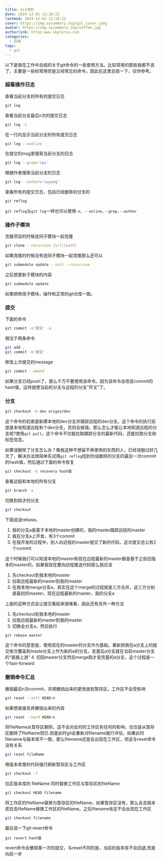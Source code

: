 ```yaml
---
title: Git进阶
date: 2019-12-01 12:18:22
lastmod: 2019-12-01 12:18:22
cover: https://img.sysummery.top/git_cover.jpeg
avatar: https://img.sysummery.top/coffee.jpg
authorlink: https:www.skylersu.com
categories:
  - 后端
tags:
  - git
---
```


以下是我在工作中总结的关于git命令的一些使用方法。比较常用的那些我都不说了，主要是一些经常用但是又经常忘的命令，因此在这里总结一下，仅供参考。
<!--more-->
### 超看操作日志
查看当前分支的所有的提交日志
```sh
git log
```
查看当前分支最后n次的提交日志
```sh
git log -n
```
在一行内显示当前分支的所有提交日志
```sh
git log --oneline
```

在提交的msg里搜索当前分支的日志
```sh
git log --grep='cps'
```

根据作者搜索当前分支的日志
```sh
git log --author='suyang'
```

查看所有的提交日志，包括已经删除的分支的
```sh
git reflog
```
`git reflog`与`git log`一样也可以使用`-n, --online,--grep,--author`

### 操作子模块

克隆项目的时候连同子模块一起克隆
```sh
git clone --recursive [url][path]
```
如果克隆的时候没有连同子模块一起克隆那么还可以
```sh
git submodule update --init --recursive
```
之后想更新子模块的内容
```sh
git submodule update
```
如果想修改子模块，操作和正常的git仓库一致。

### 提交
下面的命令
```sh
git commit -m'提交' -a
```
相当于两条命令
```sh
git add .
git commit -m'提交'
```

修改上次提交的message
```sh
git commit --amend
```
如果分支已经push了，那么千万不要使用该命令。因为该命令会改变commit的hash值，这样就使当前的分支与远程的分支“开叉”了。

### 分支
```sh
git checkout -b dev origin/dev
```
这个命令的初衷是新建本地的dev分支并跟踪远程的dev分支。这个命令的执行前提是本地知道远程有个dev分支，否则会报错。那么怎么才能让本地知道远程的分支呢?使用`git pull`。这个命令不仅能拉取跟踪分支的最新代码，还能拉取分支和标签信息。

如果误删除了分支怎么办？像我这种不想留不再使用的东西的人，已经误删过好几次了，解决办法很简单先试用`git reflog`找到你误删除的分支的最后一次commit的hash值，然后通过下面的命令恢复
```sh
git checkout -b recovery hash值
```

查看远程和本地的所有分支
```sh
git branch -a
```

切换到刚才的分支
```sh
git checkout -
```
下面说说rebase。
1. 我的分支a是基于本地的master创建的，我的master跟踪远程的master
2. 我在分支a上开发，有3个commit
3. 在我开发的过程中，别人向远程的master提交了新的代码，这次提交总公有2个commit

这个时候我们可以知道本地的master和现在远程最新的master都是基于之前旧版本的master的，如果我现在要向远程推送代码那么我应该

1. 先checkout到我本地的master
2. 拉取远程最新的master到我的master
3. 在我本地merge分支a，其实在这个merge的过程就是三方合并，这三方分别是最初的master，现在远程最新的master，我的分支a

上面的这种方式会让提交看起来很难看，因此还有另外一种方法

1. 先checkout到我本地的master
2. 拉取远程最新的master到我的master
3. 切换会分支a，然后执行
```sh
git rebase master
```
这个命令的意思是，使用现在的master的分支作为基础，重新把我在a分支上的提交依次覆盖到maste分支上作为新的a的分支。变基后a分支就在当前master分支的“直接上游”
4. 切回master分支然后merge刚才变完基的a分支，这个过程是一个fast-forward

### 撤销命令汇总

撤销最后n次commit，并把撤销出来的更改放到暂存区。工作区不会受影响
```sh
git reset --soft HEAD~n
```

如果想直接丢弃撤销出来的内容
```sh
git reset --hard HEAD~n
```
将fileName从暂存区删除，这不会对此时的工作区有任何的影响，仅仅是从暂存区删除了fileName而已.但是此时git会重新对filename就行评估，如果此时filename与版本库不一致，那么filename还是会出现在工作区，但这与reset命令没有关系
```sh
git reset fileName
```

用版本库里的代码强行刷新暂存区与工作区
```sh
git checkout -f
```

拉区版本库的 fileName 同时替换工作区与暂存区的fileName
```sh
git checkout HEAD filename
```

将工作区的fileName替换为暂存区的fileName，如果暂存区没有，那么会去版本库拉去fileName替换工作区的fileName。之后filename肯定不会出现在工作区
```sh
git checkout filename
```

最后说一下git revert命令
```
git revert hash值
```
revert命令会撤销某一次的提交，与reset不同的是，当前的版本库不会回退,而是向前一步

